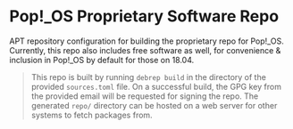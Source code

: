 # Pop!\_OS Proprietary Software Repo

APT repository configuration for building the proprietary repo for Pop!\_OS.
Currently, this repo also includes free software as well, for convenience &
inclusion in Pop!\_OS by default for those on 18.04.

> This repo is built by running `debrep build` in the directory of the provided
`sources.toml` file. On a successful build, the GPG key from the provided email
will be requested for signing the repo. The generated `repo/` directory can be
hosted on a web server for other systems to fetch packages from.

